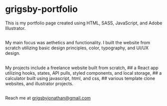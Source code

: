 # grigsby-portfolio
This is my portfolio page created using HTML, SASS, JavaScript, and Adobe Illustrator.

##
My main focus was aethetics and functionality. I built the website from scratch utilizing basic design principles, color, typography, and UI/UX design.

##
My projects include a freelance website built from scratch, ##
a React app utilizing hooks, states, API pulls, styled components, and local storage, ##
a calculator built using javascript, html, and css, ##
various template clone websites, and illustrator projects.

##
Reach me at grigsbyjonathan@gmail.com
